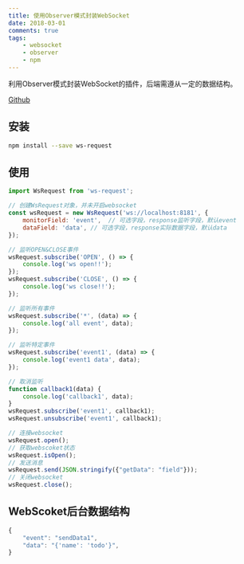 ```yaml
---
title: 使用Observer模式封装WebSocket
date: 2018-03-01
comments: true
tags: 
	- websocket
	- observer
	- npm
---
```


利用Observer模式封装WebSocket的插件，后端需遵从一定的数据结构。

[Github](https://github.com/kingzhang/ws-request)

## 安装
```bash
npm install --save ws-request
```

## 使用
<!--more-->
```javascript
import WsRequest from 'ws-request';

// 创建WsRequest对象，并未开启websocket
const wsRequest = new WsRequest('ws://localhost:8181', {
    monitorField: 'event',  // 可选字段，response监听字段，默认event
    dataField: 'data', // 可选字段，response实际数据字段，默认data
});

// 监听OPEN&CLOSE事件
wsRequest.subscribe('OPEN', () => {
    console.log('ws open!!');
});
wsRequest.subscribe('CLOSE', () => {
    console.log('ws close!!');
});

// 监听所有事件
wsRequest.subscribe('*', (data) => {
    console.log('all event', data);
});

// 监听特定事件
wsRequest.subscribe('event1', (data) => {
    console.log('event1 data', data);
});

// 取消监听
function callback1(data) {
    console.log('callback1', data);
}
wsRequest.subscribe('event1', callback1);
wsRequest.unsubscribe('event1', callback1);

// 连接websocket
wsRequest.open();
// 获取webscoket状态
wsRequest.isOpen();
// 发送消息
wsRequest.send(JSON.stringify({"getData": "field"}));
// 关闭websocket
wsRequest.close();
```

## WebScoket后台数据结构
```javascript
{
    "event": "sendData1",
    "data": "{'name': 'todo'}",
}
```